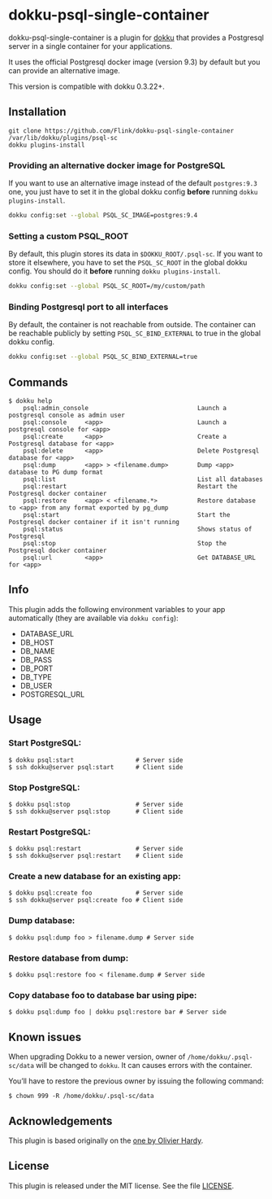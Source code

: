 # dokku-psql-single-container

dokku-psql-single-container is a plugin for [dokku][dokku] that provides a Postgresql server in a single container for your applications.

It uses the official Postgresql docker image (version 9.3) by default but you can provide an alternative image.

This version is compatible with dokku 0.3.22+.

## Installation

```
git clone https://github.com/Flink/dokku-psql-single-container /var/lib/dokku/plugins/psql-sc
dokku plugins-install
```

### Providing an alternative docker image for PostgreSQL

If you want to use an alternative image instead of the default `postgres:9.3`
one, you just have to set it in the global dokku config **before**
running `dokku plugins-install`.

```bash
dokku config:set --global PSQL_SC_IMAGE=postgres:9.4
```

### Setting a custom PSQL_ROOT

By default, this plugin stores its data in `$DOKKU_ROOT/.psql-sc`. If you want
to store it elsewhere, you have to set the `PSQL_SC_ROOT` in the global dokku
config. You should do it **before** running `dokku plugins-install`.

```bash
dokku config:set --global PSQL_SC_ROOT=/my/custom/path
```

### Binding Postgresql port to all interfaces

By default, the container is not reachable from outside. The container can be
reachable publicly by setting `PSQL_SC_BIND_EXTERNAL` to true in the global
dokku config.

```bash
dokku config:set --global PSQL_SC_BIND_EXTERNAL=true
```

## Commands
```
$ dokku help
    psql:admin_console                              Launch a postgresql console as admin user
    psql:console     <app>                          Launch a postgresql console for <app>
    psql:create      <app>                          Create a Postgresql database for <app>
    psql:delete      <app>                          Delete Postgresql database for <app>
    psql:dump        <app> > <filename.dump>        Dump <app> database to PG dump format
    psql:list                                       List all databases
    psql:restart                                    Restart the Postgresql docker container
    psql:restore     <app> < <filename.*>           Restore database to <app> from any format exported by pg_dump
    psql:start                                      Start the Postgresql docker container if it isn't running
    psql:status                                     Shows status of Postgresql
    psql:stop                                       Stop the Postgresql docker container
    psql:url         <app>                          Get DATABASE_URL for <app>
```

## Info
This plugin adds the following environment variables to your app automatically (they are available via `dokku config`):

* DATABASE\_URL
* DB\_HOST
* DB\_NAME
* DB\_PASS
* DB\_PORT
* DB\_TYPE
* DB\_USER
* POSTGRESQL\_URL

## Usage

### Start PostgreSQL:
```
$ dokku psql:start                 # Server side
$ ssh dokku@server psql:start      # Client side
```

### Stop PostgreSQL:
```
$ dokku psql:stop                  # Server side
$ ssh dokku@server psql:stop       # Client side
```

### Restart PostgreSQL:
```
$ dokku psql:restart               # Server side
$ ssh dokku@server psql:restart    # Client side
```

### Create a new database for an existing app:
```
$ dokku psql:create foo            # Server side
$ ssh dokku@server psql:create foo # Client side
```

### Dump database:
```
$ dokku psql:dump foo > filename.dump # Server side
```

### Restore database from dump:
```
$ dokku psql:restore foo < filename.dump # Server side
```

### Copy database foo to database bar using pipe:
```
$ dokku psql:dump foo | dokku psql:restore bar # Server side
```

## Known issues

When upgrading Dokku to a newer version, owner of `/home/dokku/.psql-sc/data` will be changed to `dokku`. It can causes errors with the container.

You’ll have to restore the previous owner by issuing the following command:
```
$ chown 999 -R /home/dokku/.psql-sc/data
```

## Acknowledgements

This plugin is based originally on the [one by Olivier Hardy](https://github.com/ohardy/dokku-psql).

## License

This plugin is released under the MIT license. See the file [LICENSE](LICENSE).

[dokku]: https://github.com/progrium/dokku

